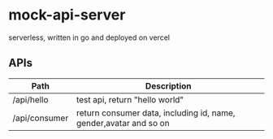 # mock-api-server
serverless, written in go and deployed on vercel

## APIs
| Path | Description |
| --- | --- |
|/api/hello | test api, return "hello world"|
| /api/consumer | return consumer data, including id, name, gender,avatar and so on |
